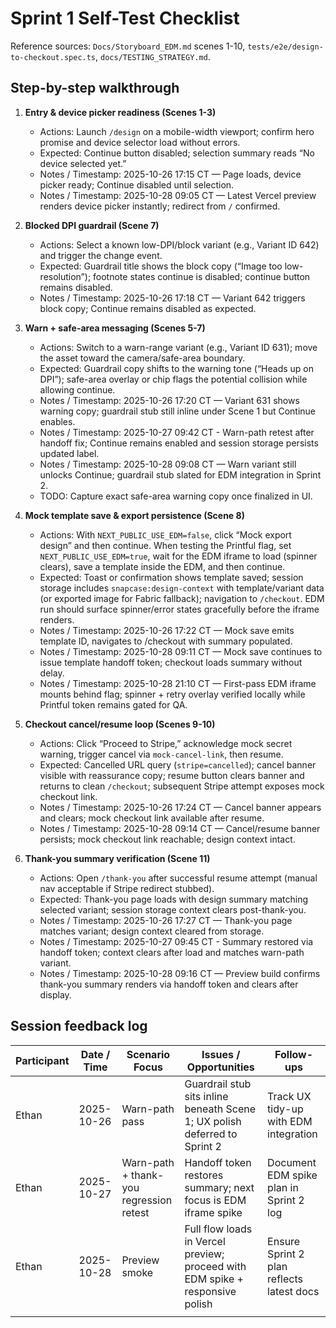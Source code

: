 # Sprint 1 Self-Test Checklist

Reference sources: `Docs/Storyboard_EDM.md` scenes 1-10, `tests/e2e/design-to-checkout.spec.ts`, `docs/TESTING_STRATEGY.md`.

## Step-by-step walkthrough

1. **Entry & device picker readiness (Scenes 1-3)**
   - Actions: Launch `/design` on a mobile-width viewport; confirm hero promise and device selector load without errors.
   - Expected: Continue button disabled; selection summary reads “No device selected yet.”
   - Notes / Timestamp: 2025-10-26 17:15 CT — Page loads, device picker ready; Continue disabled until selection.
   - Notes / Timestamp: 2025-10-28 09:05 CT — Latest Vercel preview renders device picker instantly; redirect from `/` confirmed.

2. **Blocked DPI guardrail (Scene 7)**
   - Actions: Select a known low-DPI/block variant (e.g., Variant ID 642) and trigger the change event.
   - Expected: Guardrail title shows the block copy (“Image too low-resolution”); footnote states continue is disabled; continue button remains disabled.
   - Notes / Timestamp: 2025-10-26 17:18 CT — Variant 642 triggers block copy; Continue remains disabled as expected.

3. **Warn + safe-area messaging (Scenes 5-7)**
   - Actions: Switch to a warn-range variant (e.g., Variant ID 631); move the asset toward the camera/safe-area boundary.
   - Expected: Guardrail copy shifts to the warning tone (“Heads up on DPI”); safe-area overlay or chip flags the potential collision while allowing continue.
   - Notes / Timestamp: 2025-10-26 17:20 CT — Variant 631 shows warning copy; guardrail stub still inline under Scene 1 but Continue enables.
   - Notes / Timestamp: 2025-10-27 09:42 CT - Warn-path retest after handoff fix; Continue remains enabled and session storage persists updated label.
   - Notes / Timestamp: 2025-10-28 09:08 CT — Warn variant still unlocks Continue; guardrail stub slated for EDM integration in Sprint 2.
   - TODO: Capture exact safe-area warning copy once finalized in UI.

4. **Mock template save & export persistence (Scene 8)**
   - Actions: With `NEXT_PUBLIC_USE_EDM=false`, click “Mock export design” and then continue. When testing the Printful flag, set `NEXT_PUBLIC_USE_EDM=true`, wait for the EDM iframe to load (spinner clears), save a template inside the EDM, and then continue.
   - Expected: Toast or confirmation shows template saved; session storage includes `snapcase:design-context` with template/variant data (or exported image for Fabric fallback); navigation to `/checkout`. EDM run should surface spinner/error states gracefully before the iframe renders.
   - Notes / Timestamp: 2025-10-26 17:22 CT — Mock save emits template ID, navigates to /checkout with summary populated.
   - Notes / Timestamp: 2025-10-28 09:11 CT — Mock save continues to issue template handoff token; checkout loads summary without delay.
   - Notes / Timestamp: 2025-10-28 21:10 CT — First-pass EDM iframe mounts behind flag; spinner + retry overlay verified locally while Printful token remains gated for QA.

5. **Checkout cancel/resume loop (Scenes 9-10)**
   - Actions: Click “Proceed to Stripe,” acknowledge mock secret warning, trigger cancel via `mock-cancel-link`, then resume.
   - Expected: Cancelled URL query (`stripe=cancelled`); cancel banner visible with reassurance copy; resume button clears banner and returns to clean `/checkout`; subsequent Stripe attempt exposes mock checkout link.
   - Notes / Timestamp: 2025-10-26 17:24 CT — Cancel banner appears and clears; mock checkout link available after resume.
   - Notes / Timestamp: 2025-10-28 09:14 CT — Cancel/resume banner persists; mock checkout link reachable; design context intact.

6. **Thank-you summary verification (Scene 11)**
   - Actions: Open `/thank-you` after successful resume attempt (manual nav acceptable if Stripe redirect stubbed).
   - Expected: Thank-you page loads with design summary matching selected variant; session storage context clears post-thank-you.
   - Notes / Timestamp: 2025-10-26 17:27 CT — Thank-you page matches variant; design context cleared from storage.
   - Notes / Timestamp: 2025-10-27 09:45 CT - Summary restored via handoff token; context clears after load and matches warn-path variant.
   - Notes / Timestamp: 2025-10-28 09:16 CT — Preview build confirms thank-you summary renders via handoff token and clears after display.

## Session feedback log

| Participant | Date / Time | Scenario Focus | Issues / Opportunities | Follow-ups |
|-------------|-------------|----------------|------------------------|------------|
| Ethan       | 2025-10-26  | Warn-path pass | Guardrail stub sits inline beneath Scene 1; UX polish deferred to Sprint 2 | Track UX tidy-up with EDM integration |
| Ethan       | 2025-10-27  | Warn-path + thank-you regression retest | Handoff token restores summary; next focus is EDM iframe spike | Document EDM spike plan in Sprint 2 log |
| Ethan       | 2025-10-28  | Preview smoke | Full flow loads in Vercel preview; proceed with EDM spike + responsive polish | Ensure Sprint 2 plan reflects latest docs |
|             |             |                |                        |            |
